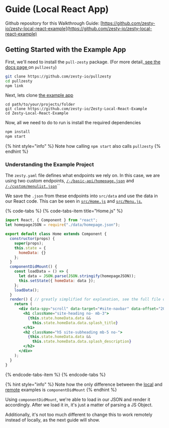 # Guide \(Local React App\)

Github repository for this Walkthrough Guide: [https://github.com/zesty-io/zesty-local-react-example](https://github.com/zesty-io/zesty-local-react-example)

## Getting Started with the Example App

First, we'll need to install the `pull-zesty` package. \(For more detail,[ see the docs page ](https://github.com/zesty-io/zesty-org/tree/2c2b2cdfbf60f7308aedeb999c44eb98b7dbd490/pullzesty.md)on `pullzesty`\)

```bash
git clone https://github.com/zesty-io/pullzesty
cd pullzesty
npm link
```

Next, lets clone [the example app](https://github.com/zesty-io/zesty-local-react-example)

```text
cd path/to/your/projects/folder
git clone https://github.com/zesty-io/Zesty-Local-React-Example
cd Zesty-Local-React-Example
```

Now, all we need to do to run is install the required dependencies

```bash
npm install
npm start
```

{% hint style="info" %}
Note how calling `npm start` also calls `pullzesty`
{% endhint %}

### Understanding the Example Project

The `zesty.yaml` file defines what endpoints we rely on. In this case, we are using two custom endpoints, [`/-/basic-api/homepage.json`](https://6c706l48-dev.preview.zestyio.com/-/basic-api/homepage.json) and [`/-/custom/menulist.json`](https://6c706l48-dev.preview.zestyio.com/-/custom/menulist.json)\`\`

We save the `.json` from these endpoints into `src/data` and use the data in our React code. This can be seen in [`src/Home.js`](https://github.com/zesty-io/Zesty-Local-React-Example/blob/master/src/Home.js) and [`src/Menu.js`.](https://github.com/zesty-io/Zesty-Local-React-Example/blob/master/src/Menu.js)

{% code-tabs %}
{% code-tabs-item title="Home.js" %}
```jsx
import React, { Component } from "react";
let homepageJSON = require("./data/homepage.json");

export default class Home extends Component {
  constructor(props) {
    super(props);
    this.state = {
      homeData: {}
    };
  }
  componentDidMount() {
    const loadData = () => {
      let data = JSON.parse(JSON.stringify(homepageJSON));
      this.setState({ homeData: data });
    };
    loadData();
  }
  render() { // greatly simplified for explanation, see the full file on Github
    return (
      <div data-spy="scroll" data-target="#site-navbar" data-offset="200">
        <h1 className="site-heading no- mb-3">
          {this.state.homeData.data &&
            this.state.homeData.data.splash_title}
        </h1>
        <h2 className="h5 site-subheading mb-5 no-">
          {this.state.homeData.data &&
            this.state.homeData.data.splash_description}
        </h2>
      </div>
    );
  }
}
```
{% endcode-tabs-item %}
{% endcode-tabs %}

{% hint style="info" %}
Note how the only difference between the [local](https://github.com/zesty-io/zesty-org/tree/2c2b2cdfbf60f7308aedeb999c44eb98b7dbd490/headless/react/local-guide.md#understanding-the-example-project) and [remote](https://github.com/zesty-io/zesty-org/tree/2c2b2cdfbf60f7308aedeb999c44eb98b7dbd490/headless/react/remote-guide.md#understanding-the-example-project) examples is `componentDidMount`
{% endhint %}

Using `componentDidMount`, we're able to load in our JSON and render it accordingly. After we load it in, it's just a matter of parsing a JS Object.

Additionally, it's not too much different to change this to work remotely instead of locally, as the next guide will show.

